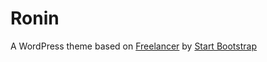 # Ronin
A WordPress theme based on [Freelancer](http://startbootstrap.com/template-overviews/freelancer/) by [Start Bootstrap](http://startbootstrap.com/)